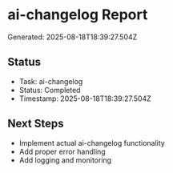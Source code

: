 # ai-changelog Report

Generated: 2025-08-18T18:39:27.504Z

## Status
- Task: ai-changelog
- Status: Completed
- Timestamp: 2025-08-18T18:39:27.504Z

## Next Steps
- Implement actual ai-changelog functionality
- Add proper error handling
- Add logging and monitoring
